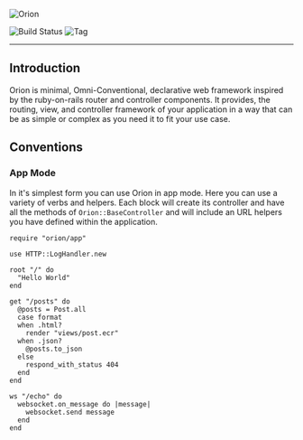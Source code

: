 ![Orion](https://raw.githubusercontent.com/obsidian/orion/v3.0.0-dev/orion-banner.svg)

![Build Status](https://travis-ci.org/obsidian/orion.svg?branch=master)
![Tag](https://img.shields.io/github/tag/obsidian/orion.svg?v=1)

---

## Introduction

Orion is minimal, Omni-Conventional, declarative web framework inspired by the ruby-on-rails router and controller components. It provides, the routing, view, and controller framework of your application in a way that can be as simple or complex as you need it to fit your use case.

## Conventions

### App Mode

In it's simplest form you can use Orion in app mode. Here you can use a variety of verbs and helpers. Each block will create its controller and have all the methods of `Orion::BaseController` and will include an URL helpers you have defined within the application.

```crystal
require "orion/app"

use HTTP::LogHandler.new

root "/" do
  "Hello World"
end

get "/posts" do
  @posts = Post.all
  case format
  when .html?
    render "views/post.ecr"
  when .json?
    @posts.to_json
  else
    respond_with_status 404
  end
end

ws "/echo" do
  websocket.on_message do |message|
    websocket.send message
  end
end
```
